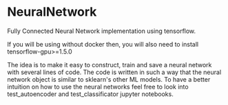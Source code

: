 # NeuralNetwork
Fully Connected Neural Network implementation using tensorflow.

If you will be using without docker then, you will also need to install tensorflow-gpu>=1.5.0

The idea is to make it easy to construct, train and save a
 neural network with several lines of code. 
The code is written in such a way that the neural network 
object is similar to sklearn's other ML models. To have a better
intuition on how to use the neural networks feel free to look into
test_autoencoder and test_classificator jupyter notebooks.